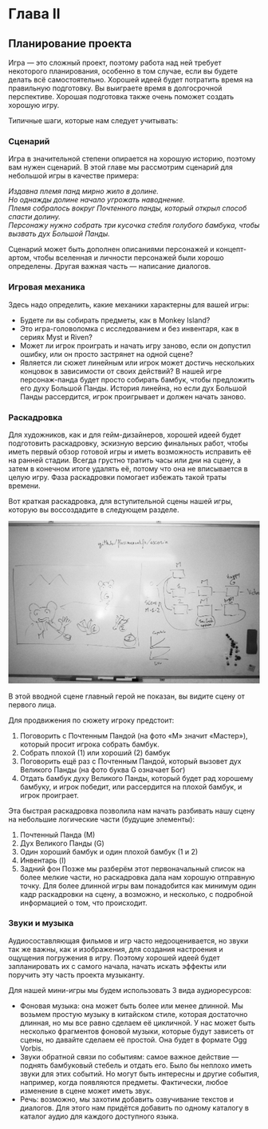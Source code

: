 # Глава II

## Планирование проекта

Игра — это сложный проект, поэтому работа над ней требует некоторого планирования, особенно в том случае, если вы будете делать всё самостоятельно. Хорошей идеей будет потратить время на правильную подготовку. Вы выиграете время в долгосрочной перспективе. Хорошая подготовка также очень поможет создать хорошую игру.

Типичные шаги, которые нам следует учитывать:

### Сценарий

Игра в значительной степени опирается на хорошую историю, поэтому вам нужен сценарий. В этой главе мы рассмотрим сценарий для небольшой игры в качестве примера:

*Издавна племя панд мирно жило в долине.*  
*Но однажды долине начало угрожать наводнение.*  
*Племя собралось вокруг Почтенного панды, который открыл способ спасти долину.*  
*Персонажу нужно собрать три кусочка стебля голубого бамбука, чтобы вызвать дух Большой Панды.*  

Сценарий может быть дополнен описаниями персонажей и концепт-артом, чтобы вселенная и личности персонажей были хорошо определены. Другая важная часть — написание диалогов.

### Игровая механика
Здесь надо определить, какие механики характерны для вашей игры:

- Будете ли вы собирать предметы, как в Monkey Island?
- Это игра-головоломка с исследованием и без инвентаря, как в сериях Myst и Riven?
- Может ли игрок проиграть и начать игру заново, если он допустил ошибку, или он просто застрянет на одной сцене?
- Является ли сюжет линейным или игрок может достичь нескольких концовок в зависимости от своих действий?
В нашей игре персонаж-панда будет просто собирать бамбук, чтобы предложить его духу Большой Панды. История линейна, но если дух Большой Панды рассердится, игрок проигрывает и должен начать заново.

### Раскадровка
Для художников, как и для гейм-дизайнеров, хорошей идеей будет подготовить раскадровку, эскизную версию финальных работ, чтобы иметь первый обзор готовой игры и иметь возможность исправить её на ранней стадии. Всегда грустно тратить часы или дни на сцену, а затем в конечном итоге удалять её, потому что она не вписывается в целую игру. Фаза раскадровки помогает избежать такой траты времени.

Вот краткая раскадровка, для вступительной сцены нашей игры, которую вы воссоздадите в следующем разделе.

![Раскадровка вступительной сцены](https://github.com/luckyuk/Fast-Creating-of-Game-Projects-Cource/blob/main/img/img_2_1.jpg)

В этой вводной сцене главный герой не показан, вы видите сцену от первого лица.

Для продвижения по сюжету игроку предстоит:
1. Поговорить с Почтенным Пандой (на фото «М» значит «Мастер»), который просит игрока собрать бамбук.
2. Собрать плохой (1) или хороший (2) бамбук
3. Поговорить ещё раз с Почтенным Пандой, который вызовет дух Великого Панды (на фото буква G означает Бог)
4. Отдать бамбук духу Великого Панды, который будет рад хорошему бамбуку, и игрок победит, или рассердится на плохой бамбук, и игрок проиграет.

Эта быстрая раскадровка позволила нам начать разбивать нашу сцену на небольшие логические части (будущие элементы):
1. Почтенный Панда (М)
2. Дух Великого Панды (G)
3. Один хороший бамбук и один плохой бамбук (1 и 2)
4. Инвентарь (I)
5. Задний фон
Позже мы разберём этот первоначальный список на более мелкие части, но раскадровка дала нам хорошую отправную точку. Для более длинной игры вам понадобится как минимум один кадр раскадровки на сцену, а возможно, и несколько, с подробной информацией о том, что происходит.

### Звуки и музыка
Аудиосоставляющая фильмов и игр часто недооценивается, но звуки так же важны, как и изображения, для создания настроения и ощущения погружения в игру. Поэтому хорошей идеей будет запланировать их с самого начала, начать искать эффекты или поручить эту часть проекта музыканту.

Для нашей мини-игры мы будем использовать 3 вида аудиоресурсов:
- Фоновая музыка: она может быть более или менее длинной. Мы возьмем простую музыку в китайском стиле, которая достаточно длинная, но мы все равно сделаем её цикличной. У нас может быть несколько фрагментов фоновой музыки, которые будут зависеть от сцены, но давайте сделаем её простой. Она будет в формате Ogg Vorbis.
- Звуки обратной связи по событиям: самое важное действие — поднять бамбуковый стебель и отдать его. Было бы неплохо иметь звуки для этих событий. Но могут быть интересны и другие события, например, когда появляются предметы. Фактически, любое изменение в сцене может иметь звук.
- Речь: возможно, мы захотим добавить озвучивание текстов и диалогов. Для этого нам придётся добавить по одному каталогу в каталог аудио для каждого доступного языка.
